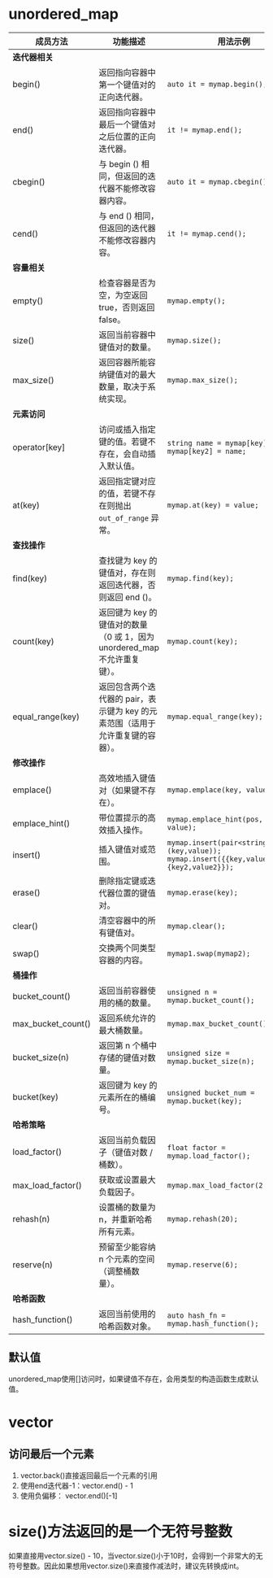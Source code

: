 # unordered_map

| 成员方法           | 功能描述                                                     | 用法示例                                                     |
| ------------------ | ------------------------------------------------------------ | ------------------------------------------------------------ |
| **迭代器相关**     |                                                              |                                                              |
| begin()            | 返回指向容器中第一个键值对的正向迭代器。                     | `auto it = mymap.begin();`                                   |
| end()              | 返回指向容器中最后一个键值对之后位置的正向迭代器。           | `it != mymap.end();`                                         |
| cbegin()           | 与 begin () 相同，但返回的迭代器不能修改容器内容。           | `auto it = mymap.cbegin();`                                  |
| cend()             | 与 end () 相同，但返回的迭代器不能修改容器内容。             | `it != mymap.cend();`                                        |
| **容量相关**       |                                                              |                                                              |
| empty()            | 检查容器是否为空，为空返回 true，否则返回 false。            | `mymap.empty();`                                             |
| size()             | 返回当前容器中键值对的数量。                                 | `mymap.size();`                                              |
| max_size()         | 返回容器所能容纳键值对的最大数量，取决于系统实现。           | `mymap.max_size();`                                          |
| **元素访问**       |                                                              |                                                              |
| operator[key]      | 访问或插入指定键的值。若键不存在，会自动插入默认值。         | `string name = mymap[key];` `mymap[key2] = name;`            |
| at(key)            | 返回指定键对应的值，若键不存在则抛出 `out_of_range` 异常。   | `mymap.at(key) = value;`                                     |
| **查找操作**       |                                                              |                                                              |
| find(key)          | 查找键为 key 的键值对，存在则返回迭代器，否则返回 end ()。   | `mymap.find(key);`                                           |
| count(key)         | 返回键为 key 的键值对的数量（0 或 1，因为 unordered_map 不允许重复键）。 | `mymap.count(key);`                                          |
| equal_range(key)   | 返回包含两个迭代器的 pair，表示键为 key 的元素范围（适用于允许重复键的容器）。 | `mymap.equal_range(key);`                                    |
| **修改操作**       |                                                              |                                                              |
| emplace()          | 高效地插入键值对（如果键不存在）。                           | `mymap.emplace(key, value);`                                 |
| emplace_hint()     | 带位置提示的高效插入操作。                                   | `mymap.emplace_hint(pos, key, value);`                       |
| insert()           | 插入键值对或范围。                                           | `mymap.insert(pair<string,double>(key,value));` `mymap.insert({{key,value},{key2,value2}});` |
| erase()            | 删除指定键或迭代器位置的键值对。                             | `mymap.erase(key);`                                          |
| clear()            | 清空容器中的所有键值对。                                     | `mymap.clear();`                                             |
| swap()             | 交换两个同类型容器的内容。                                   | `mymap1.swap(mymap2);`                                       |
| **桶操作**         |                                                              |                                                              |
| bucket_count()     | 返回当前容器使用的桶的数量。                                 | `unsigned n = mymap.bucket_count();`                         |
| max_bucket_count() | 返回系统允许的最大桶数量。                                   | `mymap.max_bucket_count();`                                  |
| bucket_size(n)     | 返回第 n 个桶中存储的键值对数量。                            | `unsigned size = mymap.bucket_size(n);`                      |
| bucket(key)        | 返回键为 key 的元素所在的桶编号。                            | `unsigned bucket_num = mymap.bucket(key);`                   |
| **哈希策略**       |                                                              |                                                              |
| load_factor()      | 返回当前负载因子（键值对数 / 桶数）。                        | `float factor = mymap.load_factor();`                        |
| max_load_factor()  | 获取或设置最大负载因子。                                     | `mymap.max_load_factor(2.0);`                                |
| rehash(n)          | 设置桶的数量为 n，并重新哈希所有元素。                       | `mymap.rehash(20);`                                          |
| reserve(n)         | 预留至少能容纳 n 个元素的空间（调整桶数量）。                | `mymap.reserve(6);`                                          |
| **哈希函数**       |                                                              |                                                              |
| hash_function()    | 返回当前使用的哈希函数对象。                                 | `auto hash_fn = mymap.hash_function();`                      |

## 默认值

unordered_map使用[]访问时，如果键值不存在，会用类型的构造函数生成默认值。



# vector

## 访问最后一个元素

1. vector.back()直接返回最后一个元素的引用
2. 使用end迭代器-1：vector.end() - 1
3. 使用负偏移： vector.end()[-1]

# size()方法返回的是一个无符号整数

如果直接用vector.size() - 10，当vector.size()小于10时，会得到一个非常大的无符号整数。因此如果想用vector.size()来直接作减法时，建议先转换成int。

